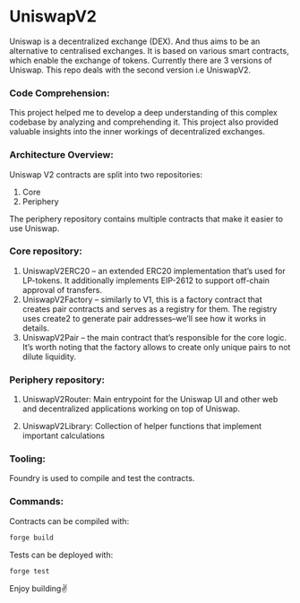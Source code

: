 # UniswapV2

Uniswap is a decentralized exchange (DEX). And thus aims to be an alternative to centralised exchanges. It is based on various smart contracts, which enable the exchange of tokens. Currently there are 3 versions of Uniswap. This repo deals with the second version i.e UniswapV2.

### Code Comprehension: 

This project helped me to develop a deep understanding of this complex codebase by analyzing and comprehending it. This project also provided valuable insights into the inner workings of decentralized exchanges.

### Architecture Overview:

Uniswap V2 contracts are split into two repositories:

1. Core
2. Periphery

The periphery repository contains multiple contracts that make it easier to use Uniswap.

### Core repository:

1. UniswapV2ERC20 – an extended ERC20 implementation that’s used for LP-tokens. It additionally implements EIP-2612 to support off-chain approval of transfers.
2. UniswapV2Factory – similarly to V1, this is a factory contract that creates pair contracts and serves as a registry for them. The registry uses create2 to generate pair addresses–we’ll see how it works in details.
3. UniswapV2Pair – the main contract that’s responsible for the core logic. It’s worth noting that the factory allows to create only unique pairs to not dilute liquidity.

### Periphery repository:

1. UniswapV2Router: Main entrypoint for the Uniswap UI and other web and decentralized applications working on top of Uniswap.

2. UniswapV2Library: Collection of helper functions that implement important calculations

### Tooling:

Foundry is used to compile and test the contracts.

### Commands:

Contracts can be compiled with:
```bash
forge build
```

Tests can be deployed with:
```bash
forge test
```

Enjoy building✌️
